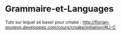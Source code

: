 # Grammaire-et-Languages

Tuto sur lequel se baser pour cmake : http://florian-goujeon.developpez.com/cours/cmake/initiation/#LI-C
